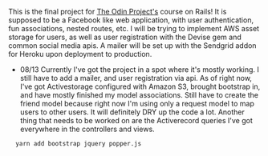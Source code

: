 This is the final project for [The Odin Project's](https://theodinproject.com) course on Rails! It is supposed to be a Facebook like web application, with user authentication, fun associations, nested routes, etc. I will be trying to implement AWS asset storage for users, as well as user registration with the Devise gem and common social media apis. A mailer will be set up with the Sendgrid addon for Heroku upon deployment to production. 

* 08/13
  Currently I've got the project in a spot where it's mostly working. I still have to add a mailer, and user registration via api. As of right now, I've got Activestorage configured with Amazon S3, brought bootstrap in, and have mostly finished my model associations. Still have to create the friend model because right now I'm using only a request model to map users to other users. It will definitely DRY up the code a lot. Another thing that needs to be worked on are the Activerecord queries I've got everywhere in the controllers and views.


```bash
  yarn add bootstrap jquery popper.js
```
